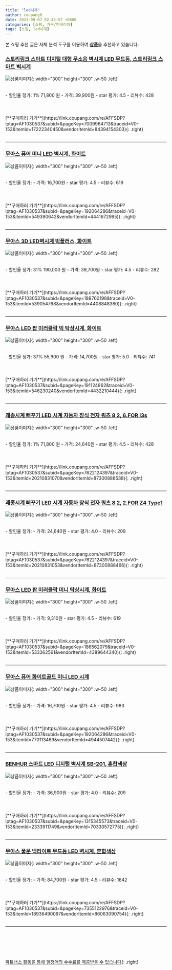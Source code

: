 ```yaml
---
title: "led시계"
author: coupang6
date: 2023-09-07 02:45:57 +0800
categories: [쇼핑, 가구/인테리어]
tags: [쇼핑, led시계]
---
```


본 쇼핑 추천 글은 자체 분석 도구를 이용하여 [**상품**](https://link.coupang.com/a/bao1ui)을 추천하고 있습니다.

### [스토리링크 스마트 디지털 대형 무소음 벽시계 LED 무드등, 스토리링크 스마트 벽시계](https://link.coupang.com/re/AFFSDP?lptag=AF1030537&subid=&pageKey=7009964713&traceid=V0-153&itemId=17222340450&vendorItemId=84394154303)

![상품이미지](https://thumbnail6.coupangcdn.com/thumbnails/remote/230x230ex/image/vendor_inventory/353f/fd48639b02d2d7eaf10fed2822c18f68d6ad53a4b08bd3d62d50051b65f9.jpg){: width="300" height="300" .w-50 .left}


<br>
- 할인율 정가: 1%  71,800   원
- 가격: 39,900원
- star 평가: 4.5
- 리뷰수: 428
<br>
<br>
<br>
<br>
[**구매하러 가기**](https://link.coupang.com/re/AFFSDP?lptag=AF1030537&subid=&pageKey=7009964713&traceid=V0-153&itemId=17222340450&vendorItemId=84394154303){: .right}
<br>
<br>

---

### [무아스 퓨어 미니 LED 벽시계, 화이트](https://link.coupang.com/re/AFFSDP?lptag=AF1030537&subid=&pageKey=192064286&traceid=V0-153&itemId=549390642&vendorItemId=4441672995)

![상품이미지](https://thumbnail6.coupangcdn.com/thumbnails/remote/230x230ex/image/retail/images/64302838726105-91a95e06-d881-4d93-b5d5-362d91a8340c.jpg){: width="300" height="300" .w-50 .left}


<br>
- 할인율 정가: 
- 가격: 16,700원
- star 평가: 4.5
- 리뷰수: 619
<br>
<br>
<br>
<br>
[**구매하러 가기**](https://link.coupang.com/re/AFFSDP?lptag=AF1030537&subid=&pageKey=192064286&traceid=V0-153&itemId=549390642&vendorItemId=4441672995){: .right}
<br>
<br>

---

### [무아스 3D LED벽시계 빅플러스, 화이트](https://link.coupang.com/re/AFFSDP?lptag=AF1030537&subid=&pageKey=188760198&traceid=V0-153&itemId=539054768&vendorItemId=4408848380)

![상품이미지](https://thumbnail8.coupangcdn.com/thumbnails/remote/230x230ex/image/product/image/vendoritem/2019/04/23/4408848380/04afb0cc-cff0-4c51-95c4-6a079f97f1cf.jpg){: width="300" height="300" .w-50 .left}


<br>
- 할인율 정가: 31%  190,000   원
- 가격: 39,700원
- star 평가: 4.5
- 리뷰수: 282
<br>
<br>
<br>
<br>
[**구매하러 가기**](https://link.coupang.com/re/AFFSDP?lptag=AF1030537&subid=&pageKey=188760198&traceid=V0-153&itemId=539054768&vendorItemId=4408848380){: .right}
<br>
<br>

---

### [무아스 LED 팝 미러클락 빅 탁상시계, 화이트](https://link.coupang.com/re/AFFSDP?lptag=AF1030537&subid=&pageKey=191124862&traceid=V0-153&itemId=546230240&vendorItemId=4432210444)

![상품이미지](https://thumbnail8.coupangcdn.com/thumbnails/remote/230x230ex/image/retail/images/3671190004923367-7f300fb7-3c40-409a-9b16-64d8087cf1f4.jpg){: width="300" height="300" .w-50 .left}


<br>
- 할인율 정가: 37%  55,900   원
- 가격: 14,700원
- star 평가: 5.0
- 리뷰수: 741
<br>
<br>
<br>
<br>
[**구매하러 가기**](https://link.coupang.com/re/AFFSDP?lptag=AF1030537&subid=&pageKey=191124862&traceid=V0-153&itemId=546230240&vendorItemId=4432210444){: .right}
<br>
<br>

---

### [괘종시계 뻐꾸기 LED 시계 자동차 장식 전자 쿼츠 8 2, 6.FOR i3s](https://link.coupang.com/re/AFFSDP?lptag=AF1030537&subid=&pageKey=7622124397&traceid=V0-153&itemId=20210831070&vendorItemId=87300888538)

![상품이미지](https://thumbnail9.coupangcdn.com/thumbnails/remote/230x230ex/image/vendor_inventory/fdc8/e068b455ea8b03490df66e706dcb6ba54fa0fe384eab41af0be9287db0b5.jpg){: width="300" height="300" .w-50 .left}


<br>
- 할인율 정가: 1%  71,800   원
- 가격: 24,640원
- star 평가: 4.5
- 리뷰수: 428
<br>
<br>
<br>
<br>
[**구매하러 가기**](https://link.coupang.com/re/AFFSDP?lptag=AF1030537&subid=&pageKey=7622124397&traceid=V0-153&itemId=20210831070&vendorItemId=87300888538){: .right}
<br>
<br>

---

### [괘종시계 뻐꾸기 LED 시계 자동차 장식 전자 쿼츠 8 2, 2.FOR Z4 Type1](https://link.coupang.com/re/AFFSDP?lptag=AF1030537&subid=&pageKey=7622124397&traceid=V0-153&itemId=20210831053&vendorItemId=87300888466)

![상품이미지](https://thumbnail10.coupangcdn.com/thumbnails/remote/230x230ex/image/vendor_inventory/6445/20232a37bb3793cc90ce53f63afd585c5e06292d9d1dfaa91ff911a3e053.jpg){: width="300" height="300" .w-50 .left}


<br>
- 할인율 정가: 
- 가격: 24,640원
- star 평가: 4.0
- 리뷰수: 209
<br>
<br>
<br>
<br>
[**구매하러 가기**](https://link.coupang.com/re/AFFSDP?lptag=AF1030537&subid=&pageKey=7622124397&traceid=V0-153&itemId=20210831053&vendorItemId=87300888466){: .right}
<br>
<br>

---

### [무아스 LED 팝 미러클락 미니 탁상시계, 화이트](https://link.coupang.com/re/AFFSDP?lptag=AF1030537&subid=&pageKey=186562079&traceid=V0-153&itemId=533362561&vendorItemId=4389644340)

![상품이미지](https://thumbnail7.coupangcdn.com/thumbnails/remote/230x230ex/image/retail/images/2019/02/14/23/3/4fbcf2df-5064-436d-98db-8861f13174c1.jpg){: width="300" height="300" .w-50 .left}


<br>
- 할인율 정가: 
- 가격: 9,310원
- star 평가: 4.5
- 리뷰수: 619
<br>
<br>
<br>
<br>
[**구매하러 가기**](https://link.coupang.com/re/AFFSDP?lptag=AF1030537&subid=&pageKey=186562079&traceid=V0-153&itemId=533362561&vendorItemId=4389644340){: .right}
<br>
<br>

---

### [무아스 퓨어 화이트골드 미니 LED 시계](https://link.coupang.com/re/AFFSDP?lptag=AF1030537&subid=&pageKey=192064286&traceid=V0-153&itemId=770113469&vendorItemId=4944507442)

![상품이미지](https://thumbnail6.coupangcdn.com/thumbnails/remote/230x230ex/image/retail/images/2019/06/18/16/9/40a6aab0-81af-40f7-af10-0cdc6e5dc92a.jpg){: width="300" height="300" .w-50 .left}


<br>
- 할인율 정가: 
- 가격: 16,700원
- star 평가: 4.5
- 리뷰수: 983
<br>
<br>
<br>
<br>
[**구매하러 가기**](https://link.coupang.com/re/AFFSDP?lptag=AF1030537&subid=&pageKey=192064286&traceid=V0-153&itemId=770113469&vendorItemId=4944507442){: .right}
<br>
<br>

---

### [BENHUR 스마트 LED 디지털 벽시계 SB-201, 혼합색상](https://link.coupang.com/re/AFFSDP?lptag=AF1030537&subid=&pageKey=1315345573&traceid=V0-153&itemId=2333911749&vendorItemId=70330572775)

![상품이미지](https://thumbnail9.coupangcdn.com/thumbnails/remote/230x230ex/image/retail/images/277282904370750-8bb41672-f3e6-4f2f-b256-a2c18b1014c0.jpg){: width="300" height="300" .w-50 .left}


<br>
- 할인율 정가: 
- 가격: 36,900원
- star 평가: 4.0
- 리뷰수: 209
<br>
<br>
<br>
<br>
[**구매하러 가기**](https://link.coupang.com/re/AFFSDP?lptag=AF1030537&subid=&pageKey=1315345573&traceid=V0-153&itemId=2333911749&vendorItemId=70330572775){: .right}
<br>
<br>

---

### [무아스 풀문 백라이트 무드등 LED 벽시계, 혼합색상](https://link.coupang.com/re/AFFSDP?lptag=AF1030537&subid=&pageKey=7355122976&traceid=V0-153&itemId=18936490097&vendorItemId=86063090754)

![상품이미지](https://thumbnail8.coupangcdn.com/thumbnails/remote/230x230ex/image/retail/images/643175041317851-baa8bb43-333a-498c-8cf5-db5ee27e0bca.jpg){: width="300" height="300" .w-50 .left}


<br>
- 할인율 정가: 
- 가격: 84,700원
- star 평가: 4.5
- 리뷰수: 1642
<br>
<br>
<br>
<br>
[**구매하러 가기**](https://link.coupang.com/re/AFFSDP?lptag=AF1030537&subid=&pageKey=7355122976&traceid=V0-153&itemId=18936490097&vendorItemId=86063090754){: .right}
<br>
<br>

---
<br><br><br><br><br> [파트너스 활동을 통해 일정액의 수수료를 제공받을 수 있습니다](https://link.coupang.com/a/bao1ui){: .right}